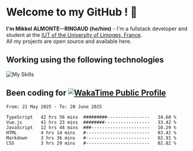 # Welcome to my GitHub ! 🌃

**I'm Mikkel ALMONTE--RINGAUD (he/him)** - I'm a fullstack developer and student at the [IUT of the University of Limoges, France](https://iut.unilim.fr). \
All my projects are open source and available here.

## Working using the following technologies

![My Skills](https://skillicons.dev/icons?i=solidjs,pnpm,nodejs,ts,js,vercel,netlify,html,css,rust,astro,git,vue,md,electron,figma,github,bash,bun,cloudflare,py,tailwind,nginx,npm,tauri,vite,zig,yarn,windicss,dart,flutter,kotlin&theme=dark)

## Been coding for [![WakaTime Public Profile](https://wakatime.com/badge/user/0839e595-e07a-435c-8d59-ed95f2a3d6dd.svg?style=flat-square)](https://wakatime.com/@0839e595-e07a-435c-8d59-ed95f2a3d6dd)

<!--START_SECTION:waka-->

```plain
From: 21 May 2025 - To: 20 June 2025

TypeScript   42 hrs 56 mins  #########----------------   34.68 %
Vue.js       41 hrs 23 mins  ########-----------------   33.42 %
JavaScript   12 hrs 44 mins  ###----------------------   10.29 %
HTML         4 hrs 14 mins   #------------------------   03.42 %
Markdown     3 hrs 36 mins   #------------------------   02.91 %
CSS          3 hrs 29 mins   #------------------------   02.82 %
```

<!--END_SECTION:waka-->

